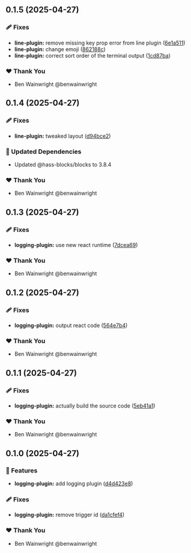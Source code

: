 ## 0.1.5 (2025-04-27)

### 🩹 Fixes

- **line-plugin:** remove missing key prop error from line plugin ([6e1a511](https://github.com/benwainwright/hass-blocks/commit/6e1a511))
- **line-plugin:** change emoji ([862188c](https://github.com/benwainwright/hass-blocks/commit/862188c))
- **line-plugin:** correct sort order of the terminal output ([1cd87ba](https://github.com/benwainwright/hass-blocks/commit/1cd87ba))

### ❤️ Thank You

- Ben Wainwright @benwainwright

## 0.1.4 (2025-04-27)

### 🩹 Fixes

- **line-plugin:** tweaked layout ([d94bce2](https://github.com/benwainwright/hass-blocks/commit/d94bce2))

### 🧱 Updated Dependencies

- Updated @hass-blocks/blocks to 3.8.4

### ❤️ Thank You

- Ben Wainwright @benwainwright

## 0.1.3 (2025-04-27)

### 🩹 Fixes

- **logging-plugin:** use new react runtime ([7dcea69](https://github.com/benwainwright/hass-blocks/commit/7dcea69))

### ❤️ Thank You

- Ben Wainwright @benwainwright

## 0.1.2 (2025-04-27)

### 🩹 Fixes

- **logging-plugin:** output react code ([564e7b4](https://github.com/benwainwright/hass-blocks/commit/564e7b4))

### ❤️ Thank You

- Ben Wainwright @benwainwright

## 0.1.1 (2025-04-27)

### 🩹 Fixes

- **logging-plugin:** actually build the source code ([5eb41a1](https://github.com/benwainwright/hass-blocks/commit/5eb41a1))

### ❤️ Thank You

- Ben Wainwright @benwainwright

## 0.1.0 (2025-04-27)

### 🚀 Features

- **logging-plugin:** add logging plugin ([d4d423e8](https://github.com/benwainwright/hass-blocks/commit/d4d423e8))

### 🩹 Fixes

- **logging-plugin:** remove trigger id ([da1cfef4](https://github.com/benwainwright/hass-blocks/commit/da1cfef4))

### ❤️ Thank You

- Ben Wainwright @benwainwright
